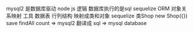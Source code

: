 mysql2 是数据库驱动 node js 逻辑 数据库执行的是sql
sequelize ORM 对象关系映射 工具 数据表 行列结构 映射成类和对象
sequelize 类Shop new Shop({})
save findAll count 
=> mysql2 翻译成 sql => mysql database
